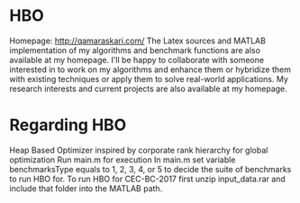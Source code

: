 # HBO
Homepage: http://qamaraskari.com/
The Latex sources and MATLAB implementation of my algorithms and benchmark functions are also available at my homepage. I'll be happy to collaborate with someone interested in to work on my algorithms and enhance them or hybridize them with existing techniques or apply them to solve real-world applications. My research interests and current projects are also available at my homepage.

# Regarding HBO
Heap Based Optimizer inspired by corporate rank hierarchy for global optimization
Run main.m for execution
In main.m set variable benchmarksType equals to 1, 2, 3, 4, or 5 to decide the suite of benchmarks to run HBO for.
To run HBO for CEC-BC-2017 first unzip input_data.rar and include that folder into the MATLAB path.
